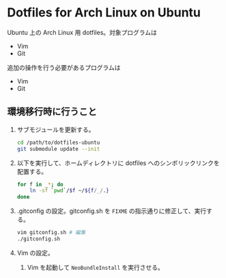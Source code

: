 Dotfiles for Arch Linux on Ubuntu
=======================================

Ubuntu 上の Arch Linux 用 dotfiles。対象プログラムは

* Vim
* Git

追加の操作を行う必要があるプログラムは

* Vim
* Git

環境移行時に行うこと
--------------------

1. サブモジュールを更新する。

    ```bash
    cd /path/to/dotfiles-ubuntu
    git submodule update --init
    ```
2. 以下を実行して、ホームディレクトリに dotfiles へのシンボリックリンクを配置する。

    ```bash
    for f in _*; do
        ln -sf `pwd`/$f ~/${f/_/.}
    done
    ```
3. .gitconfig の設定。gitconfig.sh を `FIXME` の指示通りに修正して、実行する。

    ```bash
    vim gitconfig.sh # 編集
    ./gitconfig.sh
    ```

4. Vim の設定。
    1. Vim を起動して `NeoBundleInstall` を実行させる。
